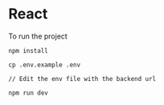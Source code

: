 # React

To run the project 
```
npm install

cp .env.example .env

// Edit the env file with the backend url

npm run dev
```